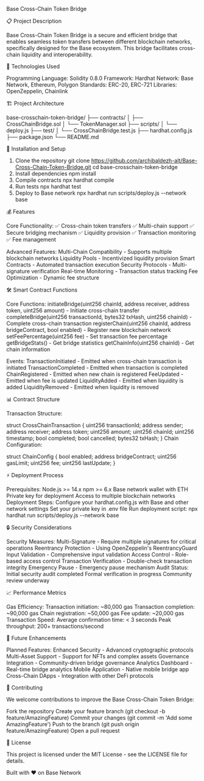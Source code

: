 Base Cross-Chain Token Bridge

📋 Project Description

Base Cross-Chain Token Bridge is a secure and efficient bridge that enables seamless token transfers between different blockchain networks, specifically designed for the Base ecosystem. This bridge facilitates cross-chain liquidity and interoperability.

🔧 Technologies Used

Programming Language: Solidity 0.8.0
Framework: Hardhat
Network: Base Network, Ethereum, Polygon
Standards: ERC-20, ERC-721
Libraries: OpenZeppelin, Chainlink

🏗️ Project Architecture

base-crosschain-token-bridge/
├── contracts/
│   ├── CrossChainBridge.sol
│   └── TokenManager.sol
├── scripts/
│   └── deploy.js
├── test/
│   └── CrossChainBridge.test.js
├── hardhat.config.js
├── package.json
└── README.md

🚀 Installation and Setup

1. Clone the repository
git clone https://github.com/archibaldezh-alt/Base-Cross-Chain-Token-Bridge.git
cd base-crosschain-token-bridge
2. Install dependencies
npm install
3. Compile contracts
npx hardhat compile
4. Run tests
npx hardhat test
5. Deploy to Base network
npx hardhat run scripts/deploy.js --network base

💰 Features

Core Functionality:
✅ Cross-chain token transfers
✅ Multi-chain support
✅ Secure bridging mechanism
✅ Liquidity provision
✅ Transaction monitoring
✅ Fee management

Advanced Features:
Multi-Chain Compatibility - Supports multiple blockchain networks
Liquidity Pools - Incentivized liquidity provision
Smart Contracts - Automated transaction execution
Security Protocols - Multi-signature verification
Real-time Monitoring - Transaction status tracking
Fee Optimization - Dynamic fee structure

🛠️ Smart Contract Functions

Core Functions:
initiateBridge(uint256 chainId, address receiver, address token, uint256 amount) - Initiate cross-chain transfer
completeBridge(uint256 transactionId, bytes32 txHash, uint256 chainId) - Complete cross-chain transaction
registerChain(uint256 chainId, address bridgeContract, bool enabled) - Register new blockchain network
setFeePercentage(uint256 fee) - Set transaction fee percentage
getBridgeStats() - Get bridge statistics
getChainInfo(uint256 chainId) - Get chain information

Events:
TransactionInitiated - Emitted when cross-chain transaction is initiated
TransactionCompleted - Emitted when transaction is completed
ChainRegistered - Emitted when new chain is registered
FeeUpdated - Emitted when fee is updated
LiquidityAdded - Emitted when liquidity is added
LiquidityRemoved - Emitted when liquidity is removed

📊 Contract Structure

Transaction Structure:

struct CrossChainTransaction {
    uint256 transactionId;
    address sender;
    address receiver;
    address token;
    uint256 amount;
    uint256 chainId;
    uint256 timestamp;
    bool completed;
    bool cancelled;
    bytes32 txHash;
}
Chain Configuration:

struct ChainConfig {
    bool enabled;
    address bridgeContract;
    uint256 gasLimit;
    uint256 fee;
    uint256 lastUpdate;
}

⚡ Deployment Process

Prerequisites:
Node.js >= 14.x
npm >= 6.x
Base network wallet with ETH
Private key for deployment
Access to multiple blockchain networks
Deployment Steps:
Configure your hardhat.config.js with Base and other network settings
Set your private key in .env file
Run deployment script:
npx hardhat run scripts/deploy.js --network base

🔒 Security Considerations

Security Measures:
Multi-Signature - Require multiple signatures for critical operations
Reentrancy Protection - Using OpenZeppelin's ReentrancyGuard
Input Validation - Comprehensive input validation
Access Control - Role-based access control
Transaction Verification - Double-check transaction integrity
Emergency Pause - Emergency pause mechanism
Audit Status:
Initial security audit completed
Formal verification in progress
Community review underway

📈 Performance Metrics

Gas Efficiency:
Transaction initiation: ~80,000 gas
Transaction completion: ~90,000 gas
Chain registration: ~50,000 gas
Fee update: ~20,000 gas
Transaction Speed:
Average confirmation time: < 3 seconds
Peak throughput: 200+ transactions/second

🔄 Future Enhancements

Planned Features:
Enhanced Security - Advanced cryptographic protocols
Multi-Asset Support - Support for NFTs and complex assets
Governance Integration - Community-driven bridge governance
Analytics Dashboard - Real-time bridge analytics
Mobile Application - Native mobile bridge app
Cross-Chain DApps - Integration with other DeFi protocols

🤝 Contributing

We welcome contributions to improve the Base Cross-Chain Token Bridge:

Fork the repository
Create your feature branch (git checkout -b feature/AmazingFeature)
Commit your changes (git commit -m 'Add some AmazingFeature')
Push to the branch (git push origin feature/AmazingFeature)
Open a pull request

📄 License

This project is licensed under the MIT License - see the LICENSE file for details.


Built with ❤️ on Base Network
